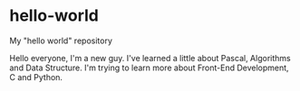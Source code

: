 # hello-world
My "hello world" repository

Hello everyone, I'm a new guy. I've learned a little about Pascal, Algorithms and Data Structure. 
I'm trying to learn more about Front-End Development, C and Python. 
